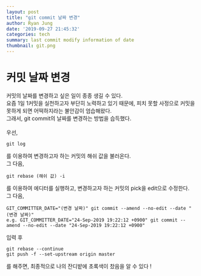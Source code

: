 ```yaml
---
layout: post
title: "git commit 날짜 변경"
author: Ryan Jung
date: '2019-09-27 21:45:32'
categories: tech
summary: last commit modify information of date
thumbnail: git.png
---
```


# 커밋 날짜 변경
커밋의 날짜를 변경하고 싶은 일이 종종 생길 수 있다.<br>
요즘 1일 1커밋을 실천하고자 부단히 노력하고 있기 때문에, 피치 못할 사정으로 커밋을 못하게 되면 어떡하지라는 불안감이 엄습해왔다.<br>
그래서, git commit의 날짜를 변경하는 방법을 습득했다.<br><br>
우선,
```
git log
```
를 이용하여 변경하고자 하는 커밋의 해쉬 값을 불러온다.<br>
그 다음,
```
git rebase (해쉬 값) -i
```
를 이용하여 에디터를 실행하고, 변경하고자 하는 커밋의 pick을 edit으로 수정한다.<br>
그 다음,
```
GIT_COMMITTER_DATE="(변경 날짜)" git commit --amend --no-edit --date "(변경 날짜)"
e.g. GIT_COMMITTER_DATE="24-Sep-2019 19:22:12 +0900" git commit --amend --no-edit --date "24-Sep-2019 19:22:12 +0900"
```
입력 후
```
git rebase --continue
git push -f --set-upstream origin master
```
를 해주면, 최종적으로 나의 잔디밭에 초록색이 찼음을 알 수 있다 !
